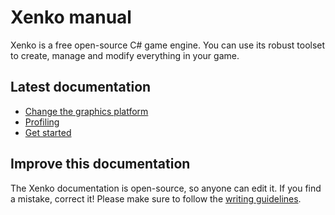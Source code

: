 
# Xenko manual

Xenko is a free open-source C# game engine. You can use its robust toolset to create, manage and modify everything in your game.

## Latest documentation

* [Change the graphics platform](platforms/change-the-graphics-platform.md)
* [Profiling](troubleshooting/profiling.md)
* [Get started](get-started.md)

## Improve this documentation

The Xenko documentation is open-source, so anyone can edit it. If you find a mistake, correct it! Please make sure to follow the [writing guidelines](https://github.com/SiliconStudio/xenko-docs/blob/master-1.9/GUIDELINES.md).
